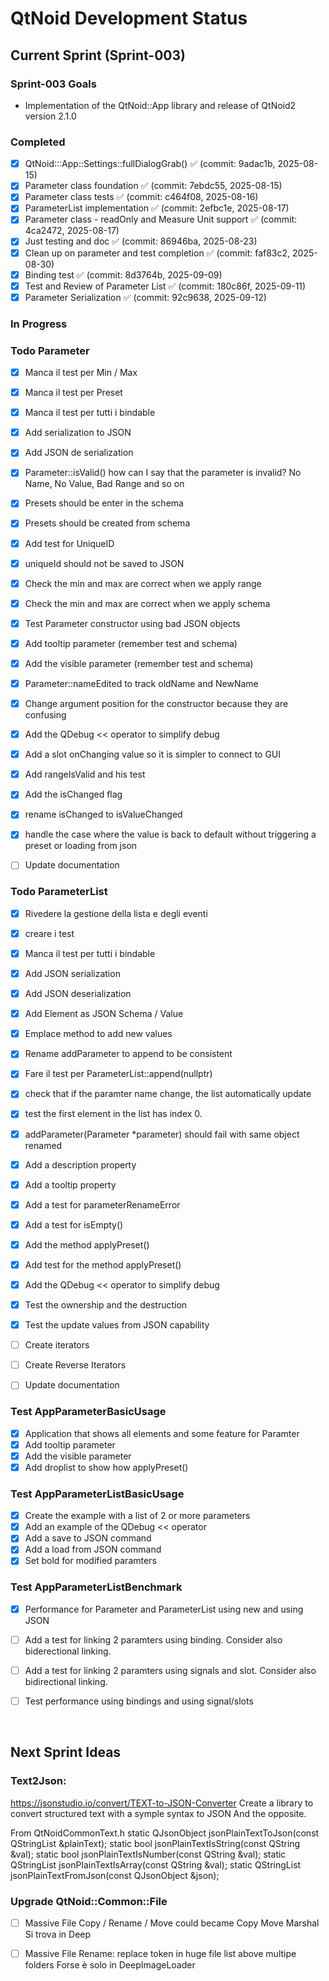 # QtNoid Development Status

## Current Sprint (Sprint-003)

### Sprint-003 Goals
- Implementation of the QtNoid::App library and release of QtNoid2 version 2.1.0



### Completed
- [x] QtNoid:::App::Settings::fullDialogGrab() ✅ (commit: 9adac1b, 2025-08-15)
- [x] Parameter class foundation ✅ (commit: 7ebdc55, 2025-08-15)
- [x] Parameter class tests ✅ (commit: c464f08, 2025-08-16)
- [x] ParameterList implementation ✅ (commit: 2efbc1e, 2025-08-17)
- [x] Parameter class - readOnly and Measure Unit support ✅ (commit: 4ca2472, 2025-08-17)
- [x] Just testing and doc ✅ (commit: 86946ba, 2025-08-23)
- [x] Clean up on parameter and test completion ✅ (commit: faf83c2, 2025-08-30)
- [x] Binding test ✅ (commit: 8d3764b, 2025-09-09)
- [x] Test and Review of Parameter List ✅ (commit: 180c86f, 2025-09-11)
- [x] Parameter Serialization ✅ (commit: 92c9638, 2025-09-12)

### In Progress


### Todo Parameter
- [x] Manca il test per Min / Max
- [x] Manca il test per Preset
- [x] Manca il test per tutti i bindable
- [x] Add serialization to JSON
- [x] Add JSON de serialization
- [x] Parameter::isValid() how can I say that the parameter is invalid? 
      No Name, No Value, Bad Range and so on
- [x] Presets should be enter in the schema      
- [x] Presets should be created from schema
- [x] Add test for UniqueID
- [x] uniqueId should not be saved to JSON
- [x] Check the min and max are correct when we apply range
- [x] Check the min and max are correct when we apply schema
- [x] Test Parameter constructor using bad JSON objects
- [x] Add tooltip parameter (remember test and schema)
- [x] Add the visible parameter (remember test and schema)
- [x] Parameter::nameEdited to track oldName and NewName
- [x] Change argument position for the constructor because they are confusing
- [x] Add the QDebug << operator to simplify debug
- [x] Add a slot onChanging value so it is simpler to connect to GUI
- [x] Add rangeIsValid and his test
- [x] Add the isChanged flag 
- [x] rename isChanged to isValueChanged
- [x] handle the case where the value is back to default
      without triggering a preset or loading from json
- [ ] Update documentation 

      

### Todo ParameterList
- [x] Rivedere la gestione della lista e degli eventi
- [x] creare i test
- [x] Manca il test per tutti i bindable
- [x] Add JSON serialization 
- [x] Add JSON deserialization
- [x] Add Element as JSON Schema / Value
- [x] Emplace method to add new values 
- [x] Rename addParameter to append to be consistent
- [x] Fare il test per ParameterList::append(nullptr)
- [x] check that if the paramter name change, the list automatically update
- [x] test the first element in the list has index 0.
- [x] addParameter(Parameter *parameter) should fail with same object renamed
- [x] Add a description property
- [x] Add a tooltip property
- [x] Add a test for parameterRenameError
- [x] Add a test for isEmpty()
- [x] Add the method applyPreset()
- [x] Add test for the method applyPreset()
- [x] Add the QDebug << operator to simplify debug
- [x] Test the ownership and the destruction
- [x] Test the update values from JSON capability

- [ ] Create iterators
- [ ] Create Reverse Iterators

- [ ] Update documentation 


### Test AppParameterBasicUsage
- [x] Application that shows all elements and some feature for Paramter
- [x] Add tooltip parameter
- [x] Add the visible parameter
- [x] Add droplist to show how applyPreset()

### Test AppParameterListBasicUsage
- [x] Create the example with a list of 2 or more parameters
- [x] Add an example of the QDebug << operator 
- [x] Add a save to JSON command
- [x] Add a load from JSON command
- [x] Set bold for modified paramters

### Test AppParameterListBenchmark
- [x] Performance for Parameter and ParameterList using new and using JSON
- [ ] Add a test for linking 2 paramters using binding. Consider also biderectional
      linking.
- [ ] Add a test for linking 2 paramters using signals and slot. Consider also bidirectional
      linking.
- [ ] Test performance using bindings and using signal/slots


&nbsp;
## Next Sprint Ideas

### Text2Json:
https://jsonstudio.io/convert/TEXT-to-JSON-Converter
Create a library to convert structured text with a symple syntax to JSON
And the opposite.

From QtNoidCommonText.h
static QJsonObject jsonPlainTextToJson(const QStringList &plainText);
static bool jsonPlainTextIsString(const QString &val);
static bool jsonPlainTextIsNumber(const QString &val);
static QStringList jsonPlainTextIsArray(const QString &val);
static QStringList jsonPlainTextFromJson(const QJsonObject &json);

### Upgrade QtNoid::Common::File
- [ ] Massive File Copy / Rename / Move could became Copy Move Marshal
      Si trova in Deep  
- [ ] Massive File Rename: replace token in huge file list above multipe folders
      Forse è solo in DeepImageLoader
    

